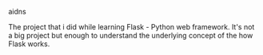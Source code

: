 aidns

The project that i did while learning Flask - Python web framework. It's not a big project but enough to understand the underlying concept of the how Flask works.
